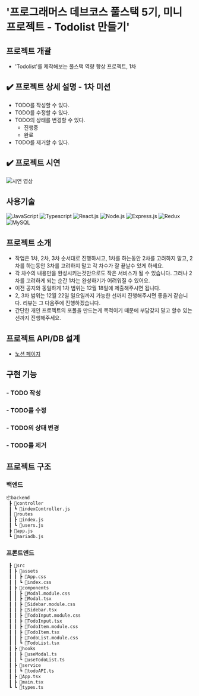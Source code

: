 # '프로그래머스 데브코스 풀스택 5기, 미니 프로젝트 - Todolist 만들기'

## 프로젝트 개괄

 - 'Todolist'를 제작해보는 풀스택 역량 향상 프로젝트, 1차

## ✔️ 프로젝트 상세 설명 - 1차 미션

- TODO를 작성할 수 있다.
- TODO를 수정할 수 있다.
- TODO의 상태를 변경할 수 있다.
    - 진행중
    - 완료
- TODO를 제거할 수 있다.

## ✔️ 프로젝트 시연

![시연 영상](https://velog.velcdn.com/images/skyoffly/post/2ea9c9ac-80d1-44f0-a68e-9eb73365efee/image.gif)

## 사용기술
![JavaScript](https://img.shields.io/badge/JavaScript-F7DF1E?style=for-the-badge&logo=Javascript&logoColor=black)
![Typescript](https://img.shields.io/badge/-TypeScript-3178C6?style=flat-square&logo=typescript&logoColor=white)
![React.js](https://img.shields.io/badge/-React.js-61DAFB?style=flat-square&logo=react&logoColor=black)
![Node.js](https://img.shields.io/badge/-Node.js-339933?style=flat-square&logo=node.js&logoColor=white)
![Express.js](https://img.shields.io/badge/-Express.js-000000?style=flat-square&logo=express&logoColor=white)
![Redux](https://img.shields.io/badge/-Redux-764ABC?style=flat-square&logo=redux&logoColor=white)
![MySQL](https://img.shields.io/badge/-MySQL-4479A1?style=flat-square&logo=mysql&logoColor=white)

## 프로젝트 소개

- 작업은 1차, 2차, 3차 순서대로 진행하시고, 1차를 하는동안 2차를 고려하지 말고, 2차를 하는동안 3차를 고려하지 말고 각 차수가 잘 끝날수 있게 하세요.
- 각 차수의 내용만을 완성시키는것만으로도 작은 서비스가 될 수 있습니다. 그러나 2차를 고려하게 되는 순간 1차는 완성하기가 어려워질 수 있어요.
- 이전 공지와 동일하게 1차 범위는 12월 18일에 제출해주시면 됩니다.
- 2, 3차 범위는 12월 22일 일요일까지 가능한 선까지 진행해주시면 좋을거 같습니다. 리뷰는 그 다음주에 진행하겠습니다.
- 간단한 개인 프로젝트의 포폴을 만드는게 목적이기 때문에 부담갖지 말고 할수 있는 선까지 진행해주세요.

## 프로젝트 API/DB 설계

 - [노션 페이지](https://www.notion.so/3-DB-API-3a81838927ba430e970d4d9db8235d7d)

## 구현 기능

### - TODO 작성 
### - TODO를 수정
### - TODO의 상태 변경
### - TODO를 제거

## 프로젝트 구조
### 백엔드
```bash
📦backend
 ┣ 📂controller
 ┃ ┗ 📜indexController.js
 ┃ 📂routes
 ┃ ┣ 📜index.js
 ┃ ┗ 📜users.js
 ┣ 📜app.js
 ┗ 📜mariadb.js
```

### 프론트엔드
```bash
 ┣ 📂src
 ┃ ┣ 📂assets
 ┃ ┃ ┣ 📜App.css
 ┃ ┃ ┗ 📜index.css
 ┃ ┣ 📂components
 ┃ ┃ ┣ 📜Modal.module.css
 ┃ ┃ ┣ 📜Modal.tsx
 ┃ ┃ ┣ 📜Sidebar.module.css
 ┃ ┃ ┣ 📜Sidebar.tsx
 ┃ ┃ ┣ 📜TodoInput.module.css
 ┃ ┃ ┣ 📜TodoInput.tsx
 ┃ ┃ ┣ 📜TodoItem.module.css
 ┃ ┃ ┣ 📜TodoItem.tsx
 ┃ ┃ ┣ 📜TodoList.module.css
 ┃ ┃ ┗ 📜TodoList.tsx
 ┃ ┣ 📂hooks
 ┃ ┃ ┣ 📜useModal.ts
 ┃ ┃ ┗ 📜useTodoList.ts
 ┃ ┣ 📂service
 ┃ ┃ ┗ 📜todoAPI.ts
 ┃ ┣ 📜App.tsx
 ┃ ┣ 📜main.tsx
 ┗ ┗ 📜types.ts
```
